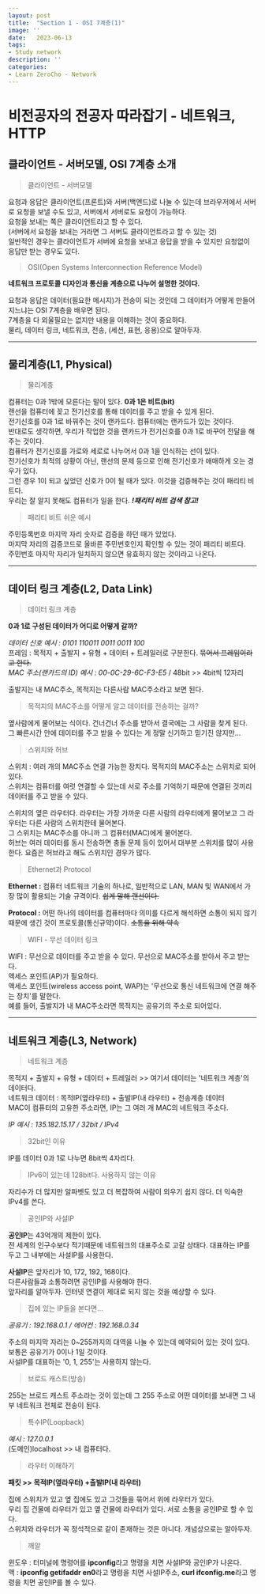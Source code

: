 ```yaml
---
layout: post
title:  "Section 1 - OSI 7계층(1)"
image: ''
date:   2023-06-13
tags:
- Study network
description: ''
categories:
- Learn ZeroCho - Network
---
```


# 비전공자의 전공자 따라잡기 - 네트워크, HTTP

## 클라이언트 - 서버모델, OSI 7계층 소개

> 클라이언트 - 서버모델

요청과 응답은 클라이언트(프론트)와 서버(백엔드)로 나눌 수 있는데 브라우저에서 서버로 요청을 보낼 수도 있고, 서버에서 서버로도 요청이 가능하다. <br/>
요청을 보내는 쪽은 클라이언트라고 할 수 있다.<br/>
(서버에서 요청을 보내는 거라면 그 서버도 클라이언트라고 할 수 있는 것)<br/>
일반적인 경우는 클라이언트가 서버에 요청을 보내고 응답을 받을 수 있지만 요청없이 응답만 받는 경우도 있다.

> OSI(Open Systems Interconnection Reference Model)

**네트워크 프로토콜 디자인과 통신을 계층으로 나누어 설명한 것이다.**

요청과 응답은 데이터(필요한 메시지)가 전송이 되는 것인데 그 데이터가 어떻게 만들어지느냐는 OSI 7계층을 배우면 된다.<br/>
7계층을 다 외울필요는 없지만 내용을 이해하는 것이 중요하다.<br/>
물리, 데이터 링크, 네트워크, 전송, (세션, 표현, 응용)으로 알아두자.

___

## 물리계층(L1, Physical)

> 물리계층

컴퓨터는 0과 1밖에 모른다는 말이 있다. **0과 1은 비트(bit)**<br/>
랜선을 컴퓨터에 꽂고 전기신호를 통해 데이터를 주고 받을 수 있게 된다.<br/>
전기신호를 0과 1로 바꿔주는 것이 랜카드다. 컴퓨터에는 랜카드가 있는 것이다.<br/>
반대로도 생각하면, 우리가 작업한 것을 랜카드가 전기신호를 0과 1로 바꾸어 전달을 해주는 것이다.<br/>
컴퓨터가 전기신호를 가로와 세로로 나누어서 0과 1을 인식하는 선이 있다.<br/>
전기신호가 최적의 상황이 아닌, 랜선의 문제 등으로 인해 전기신호가 애매하게 오는 경우가 있다.<br/>
그런 경우 1이 되고 싶었던 신호가 0이 될 때가 있다. 이것을 검증해주는 것이 패리티 비트다.<br/>
우리는 잘 알지 못해도 컴퓨터가 일을 한다. ***!패리티 비트 검색 참고!***

> 패리티 비트 쉬운 예시

주민등록번호 마지막 자리 숫자로 검증을 하던 때가 있었다.<br/>
마지막 자리의 검증코드로 올바른 주민번호인지 확인할 수 있는 것이 패리티 비트다.<br/>
주민번호 마지막 자리가 일치하지 않으면 유효하지 않는 것이라고 나온다.<br/>

___

## 데이터 링크 계층(L2, Data Link)

> 데이터 링크 계층

**0과 1로 구성된 데이터가 어디로 어떻게 갈까?**

*데이터 신호 예시 : 0101 110011 0011 0011 100*<br/>
프레임 : 목적지 + 출발지 + 유형 + 데이터 + 트레일러로 구분한다. ~~묶어서 프레임이라고 한다.~~<br/>
*MAC 주소(랜카드의 ID) 예시 : 00-0C-29-6C-F3-E5* / 48bit >> 4bit씩 12자리

출발지는 내 MAC주소, 목적지는 다른사람 MAC주소라고 보면 된다.

> 목적지의 MAC주소를 어떻게 알고 데이터를 전송하는 걸까?

옆사람에게 물어보는 식이다. 건너건너 주소를 받아서 결국에는 그 사람을 찾게 된다.<br/>
그 빠른시간 안에 데이터를 주고 받을 수 있다는 게 정말 신기하고 믿기진 않지만...

> 스위치와 허브

스위치 : 여러 개의 MAC주소 연결 가능한 장치다. 목적지의 MAC주소는 스위치로 되어있다.<br/>
스위치는 컴퓨터를 여럿 연결할 수 있는데 서로 주소를 기억하기 때문에 연결된 것끼리 데이터를 주고 받을 수 있다.

스위치의 옆은 라우터다. 라우터는 가장 가까운 다른 사람의 라우터에게 물어보고 그 라우터는 다른 사람의 스위치한테 물어본다.<br/>
그 스위치는 MAC주소를 아니까 그 컴퓨터(MAC)에게 물어본다.<br/>
허브는 여러 데이터를 동시 전송하면 충돌 문제 등이 있어서 대부분 스위치를 많이 사용한다. 요즘은 허브라고 해도 스위치인 경우가 많다.

> Ethernet과 Protocol

**Ethernet :** 컴퓨터 네트워크 기술의 하나로, 일반적으로 LAN, MAN 및 WAN에서 가장 많이 활용되는 기술 규격이다.
~~쉽게 말해 랜선이다.~~

**Protocol :** 어떤 하나의 데이터를 컴퓨터마다 의미를 다르게 해석하면 소통이 되지 않기 때문에 생긴 것이 프로토콜(통신규약)이다.
~~소통을 위해 약속~~

> WIFI - 무선 데이터 링크

WIFI : 무선으로 데이터를 주고 받을 수 있다. 무선으로 MAC주소를 받아서 주고 받는다.<br/>
액세스 포인트(AP)가 필요하다.<br/>
액세스 포인트(wireless access point, WAP)는 '무선으로 통신 네트워크에 연결 해주는 장치'를 말한다.<br/>
예를 들어, 출발지가 내 MAC주소라면 목적지는 공유기의 주소로 되어있다.<br/>

___

## 네트워크 계층(L3, Network)

> 네트워크 계층

목적지 + 출발지 + 유형 + 데이터 + 트레일러 >> 여기서 데이터는 '네트워크 계층'의 데이터다.<br/>
네트워크 데이터 : 목적IP(옆라우터) + 출발IP(내 라우터) + 전송계층 데이터<br/>
MAC이 컴퓨터의 고유한 주소라면, IP는 그 여러 개 MAC의 네트워크 주소다.

*IP 예시 : 135.182.15.17 / 32bit / IPv4*

> 32bit인 이유

IP를 데이터 0과 1로 나누면 8bit씩 4자리다.

> IPv6이 있는데 128bit다. 사용하지 않는 이유

자리수가 더 많지만 알파벳도 있고 더 복잡하여 사람이 외우기 쉽지 않다. 더 익숙한 IPv4를 쓴다.

> 공인IP와 사설IP

**공인IP**는 43억개의 제한이 있다.<br/>
전 세계의 인구수보다 적기때문에 네트워크의 대표주소로 고갈 상태다. 대표하는 IP를 두고 그 내부에는 사설IP를 사용한다.

**사설IP**은 앞자리가 10, 172, 192, 168이다.<br/>
다른사람들과 소통하려면 공인IP를 사용해야 한다.<br/>
앞자리를 알아두자. 인터넷 연결이 제대로 되지 않는 것을 예상할 수 있다.

> 집에 있는 IP들을 본다면...

*공유기 : 192.168.0.1 / 에어컨 : 192.168.0.34*

주소의 마지막 자리는 0~255까지의 대역을 나눌 수 있는데 예약되어 있는 것이 있다. 보통은 공유기가 0이나 1일 것이다.<br/>
사설IP를 대표하는 '0, 1, 255'는 사용하지 않는다.

> 브로드 캐스트(방송)

255는 브로드 캐스트 주소라는 것이 있는데 그 255 주소로 어떤 데이터를 보내면 그 내부 네트워크 전체로 전송이 된다.

> 특수IP(Loopback)

*예시 : 127.0.0.1*<br/>
(도메인)localhost >> 내 컴퓨터다.

> 라우터 이해하기

**패킷 >> 목적IP(옆라우터) +출발IP(내 라우터)**

집에 스위치가 있고 옆 집에도 있고 그것들을 묶어서 위에 라우터가 있다.<br/>
우리 집 건물에 라우터가 있고 옆 건물에 라우터가 있다. 서로 소통을 공인IP로 할 수 있다.<br/>
스위치와 라우터가 꼭 정석적으로 같이 존재하는 것은 아니다. 개념상으로는 알아두자.

> 깨알

윈도우 : 터미널에 명령어를 **ipconfig**라고 명령을 치면 사설IP와 공인IP가 나온다.<br/>
맥 : **ipconfig getifaddr en0**라고 명령을 치면 사설IP주소, **curl ifconfig.me**라고 명령을 치면 공인IP를 볼 수 있다.
